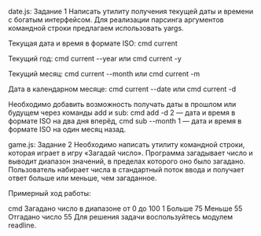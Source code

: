 date.js: 
Задание 1
Написать утилиту получения текущей даты и времени с богатым интерфейсом. Для реализации парсинга аргументов командной строки предлагаем использовать yargs.

Текущая дата и время в формате ISO: cmd current

Текущий год: cmd current --year или cmd current -y

Текущий месяц: cmd current --month или cmd current -m

Дата в календарном месяце: cmd current --date или cmd current -d

Необходимо добавить возможность получать даты в прошлом или будущем через команды add и sub: cmd add -d 2 — дата и время в формате ISO на два дня вперёд, cmd sub --month 1 — дата и время в формате ISO на один месяц назад.

game.js:
Задание 2
Необходимо написать утилиту командной строки, которая играет в игру «Загадай число». Программа загадывает число и выводит диапазон значений, в пределах которого оно было загадано. Пользователь набирает числа в стандартный поток ввода и получает ответ больше или меньше, чем загаданное.

Примерный ход работы:

cmd
Загадано число в диапазоне от 0 до 100
1
Больше
75
Меньше
55
Отгадано число 55
Для решения задачи воспользуйтесь модулем readline.